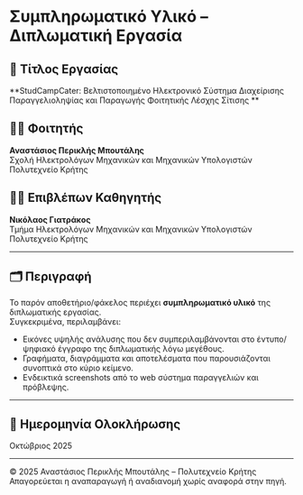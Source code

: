# Συμπληρωματικό Υλικό – Διπλωματική Εργασία

## 📘 Τίτλος Εργασίας

**StudCampCater: Βελτιστοποιημένο Ηλεκτρονικό Σύστημα Διαχείρισης Παραγγελιοληψίας και Παραγωγής Φοιτητικής Λέσχης Σίτισης **

## 👨‍🎓 Φοιτητής

**Αναστάσιος Περικλής Μπουτάλης**  
Σχολή Ηλεκτρολόγων Μηχανικών και Μηχανικών Υπολογιστών  
Πολυτεχνείο Κρήτης

## 🧑‍🏫 Επιβλέπων Καθηγητής

**Νικόλαος Γιατράκος**  
Τμήμα Ηλεκτρολόγων Μηχανικών και Μηχανικών Υπολογιστών  
Πολυτεχνείο Κρήτης

---

## 🗂️ Περιγραφή

Το παρόν αποθετήριο/φάκελος περιέχει **συμπληρωματικό υλικό** της διπλωματικής εργασίας.  
Συγκεκριμένα, περιλαμβάνει:

- Εικόνες υψηλής ανάλυσης που δεν συμπεριλαμβάνονται στο έντυπο/ψηφιακό έγγραφο της διπλωματικής λόγω μεγέθους.
- Γραφήματα, διαγράμματα και αποτελέσματα που παρουσιάζονται συνοπτικά στο κύριο κείμενο.
- Ενδεικτικά screenshots από το web σύστημα παραγγελιών και πρόβλεψης.

---

## 📅 Ημερομηνία Ολοκλήρωσης

Οκτώβριος 2025

---

© 2025 Αναστάσιος Περικλής Μπουτάλης – Πολυτεχνείο Κρήτης  
Απαγορεύεται η αναπαραγωγή ή αναδιανομή χωρίς αναφορά στην πηγή.
